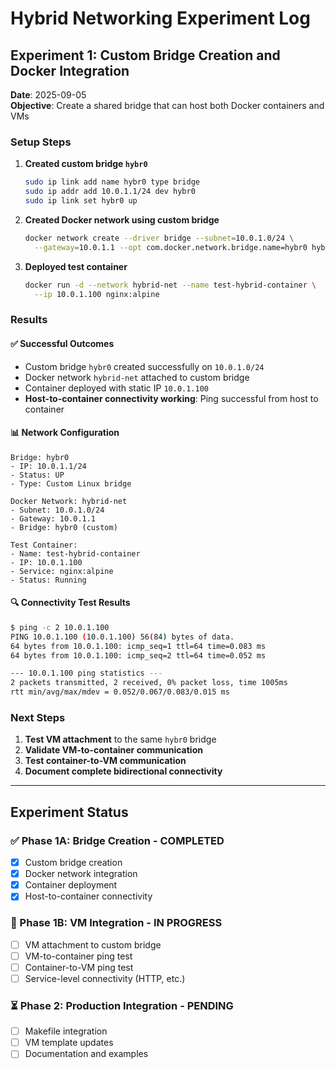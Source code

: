 # Hybrid Networking Experiment Log

## Experiment 1: Custom Bridge Creation and Docker Integration

**Date**: 2025-09-05  
**Objective**: Create a shared bridge that can host both Docker containers and VMs

### Setup Steps
1. **Created custom bridge `hybr0`**
   ```bash
   sudo ip link add name hybr0 type bridge
   sudo ip addr add 10.0.1.1/24 dev hybr0
   sudo ip link set hybr0 up
   ```

2. **Created Docker network using custom bridge**
   ```bash
   docker network create --driver bridge --subnet=10.0.1.0/24 \
     --gateway=10.0.1.1 --opt com.docker.network.bridge.name=hybr0 hybrid-net
   ```

3. **Deployed test container**
   ```bash
   docker run -d --network hybrid-net --name test-hybrid-container \
     --ip 10.0.1.100 nginx:alpine
   ```

### Results

#### ✅ **Successful Outcomes**
- Custom bridge `hybr0` created successfully on `10.0.1.0/24`
- Docker network `hybrid-net` attached to custom bridge
- Container deployed with static IP `10.0.1.100`
- **Host-to-container connectivity working**: Ping successful from host to container

#### 📊 **Network Configuration**
```
Bridge: hybr0
- IP: 10.0.1.1/24
- Status: UP
- Type: Custom Linux bridge

Docker Network: hybrid-net
- Subnet: 10.0.1.0/24
- Gateway: 10.0.1.1
- Bridge: hybr0 (custom)

Test Container:
- Name: test-hybrid-container
- IP: 10.0.1.100
- Service: nginx:alpine
- Status: Running
```

#### 🔍 **Connectivity Test Results**
```bash
$ ping -c 2 10.0.1.100
PING 10.0.1.100 (10.0.1.100) 56(84) bytes of data.
64 bytes from 10.0.1.100: icmp_seq=1 ttl=64 time=0.083 ms
64 bytes from 10.0.1.100: icmp_seq=2 ttl=64 time=0.052 ms

--- 10.0.1.100 ping statistics ---
2 packets transmitted, 2 received, 0% packet loss, time 1005ms
rtt min/avg/max/mdev = 0.052/0.067/0.083/0.015 ms
```

### Next Steps
1. **Test VM attachment** to the same `hybr0` bridge
2. **Validate VM-to-container communication**
3. **Test container-to-VM communication**
4. **Document complete bidirectional connectivity**

---

## Experiment Status

### ✅ Phase 1A: Bridge Creation - COMPLETED
- [x] Custom bridge creation
- [x] Docker network integration  
- [x] Container deployment
- [x] Host-to-container connectivity

### 🔄 Phase 1B: VM Integration - IN PROGRESS  
- [ ] VM attachment to custom bridge
- [ ] VM-to-container ping test
- [ ] Container-to-VM ping test
- [ ] Service-level connectivity (HTTP, etc.)

### ⏳ Phase 2: Production Integration - PENDING
- [ ] Makefile integration
- [ ] VM template updates
- [ ] Documentation and examples